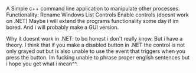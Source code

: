 A Simple c++ command line application to manipulate other processes.
Functionality:
  Rename Windows
  List Controls
  Enable controls (doesnt work on .NET)
Maybe i will extend the programs functionality some day if im bored.
And i will probably make a GUI version.

Why it doesnt work in .NET:
  to bo honest i don't really know.
  But i have a theory.
  I think that if you make a disabled button in .NET the control is not only grayed out 
  but is also unable to use the event that triggers when you press the button.
  Im fucking unable to phrase proper english sentences but i hope you get what i mean^^.
